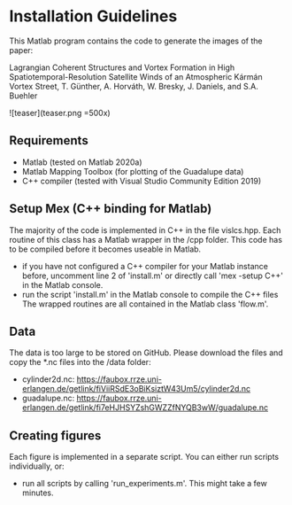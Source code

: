 # Installation Guidelines

This Matlab program contains the code to generate the images of the paper:

Lagrangian Coherent Structures and Vortex Formation in High Spatiotemporal-Resolution Satellite Winds of an Atmospheric Kármán Vortex Street, 
T. Günther, A. Horváth, W. Bresky, J. Daniels, and S.A. Buehler

![teaser](teaser.png =500x)

## Requirements
- Matlab (tested on Matlab 2020a)
- Matlab Mapping Toolbox (for plotting of the Guadalupe data)
- C++ compiler (tested with Visual Studio Community Edition 2019)

## Setup Mex (C++ binding for Matlab)
The majority of the code is implemented in C++ in the file vislcs.hpp. Each routine of this class has a Matlab wrapper in the /cpp folder. This code has to be compiled before it becomes useable in Matlab.
- if you have not configured a C++ compiler for your Matlab instance before, uncomment line 2 of 'install.m' or directly call 'mex -setup C++' in the Matlab console.
- run the script 'install.m' in the Matlab console to compile the C++ files
The wrapped routines are all contained in the Matlab class 'flow.m'.

## Data
The data is too large to be stored on GitHub. Please download the files and copy the *.nc files into the /data folder:
- cylinder2d.nc:	https://faubox.rrze.uni-erlangen.de/getlink/fiViiRSdE3oBiKsiztW43Um5/cylinder2d.nc
- guadalupe.nc: 	https://faubox.rrze.uni-erlangen.de/getlink/fi7eHJHSYZshGWZZfNYQB3wW/guadalupe.nc

## Creating figures
Each figure is implemented in a separate script. You can either run scripts individually, or:
- run all scripts by calling 'run_experiments.m'. This might take a few minutes.
